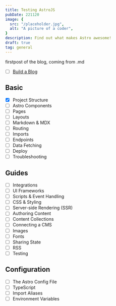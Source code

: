 ```yaml
---
title: Testing AstroJS
pubDate: 221120
image: {
  src: "/placeholder.jpg",
  alt: "A picture of a coder",
}
description: Find out what makes Astro awesome!
draft: true
tag: general
---
```


firstpost of the blog, coming from .md

- [ ] [Build a Blog](https://docs.astro.build/en/tutorial/0-introduction/)

<section class="grid grid-cols-1 sm:grid-cols-2">
<div>

## Basic

- [x] Project Structure
- [ ] Astro Components
- [ ] Pages
- [ ] Layouts
- [ ] Markdown & MDX
- [ ] Routing
- [ ] Imports
- [ ] Endpoints
- [ ] Data Fetching
- [ ] Deploy
- [ ] Troubleshooting

</div>
<div>

## Guides

- [ ] Integrations
- [ ] UI Frameworks
- [ ] Scripts & Event Handling
- [ ] CSS & Styling
- [ ] Server-side Rendering (SSR)
- [ ] Authoring Content
- [ ] Content Collections
- [ ] Connecting a CMS
- [ ] Images
- [ ] Fonts
- [ ] Sharing State
- [ ] RSS
- [ ] Testing

## Configuration

- [ ] The Astro Config File
- [ ] TypeScript
- [ ] Import Aliases
- [ ] Environment Variables

<div>
<section>
<style>
.contains-task-list { 
    list-style: none;
    list-style-position: inside;
    padding: 0;
}
</style>
